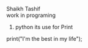 Shaikh Tashif
<br>
work in programing

1. python its use for Print

print("I'm the best in my life");
